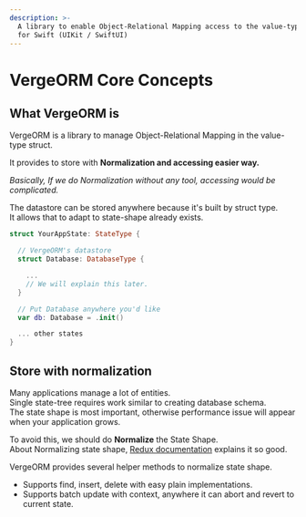 ```yaml
---
description: >-
  A library to enable Object-Relational Mapping access to the value-type state
  for Swift (UIKit / SwiftUI)
---
```


# VergeORM Core Concepts

## What VergeORM is

VergeORM is a library to manage Object-Relational Mapping in the value-type struct.

It provides to store with **Normalization and accessing easier way.**

_Basically, If we do Normalization without any tool, accessing would be complicated._

The datastore can be stored anywhere because it's built by struct type.  
It allows that to adapt to state-shape already exists.

```swift
struct YourAppState: StateType {

  // VergeORM's datastore
  struct Database: DatabaseType {

    ...
    // We will explain this later.
  }

  // Put Database anywhere you'd like
  var db: Database = .init()

  ... other states
}
```

## Store with normalization

Many applications manage a lot of entities.  
Single state-tree requires work similar to creating database schema.  
The state shape is most important, otherwise performance issue will appear when your application grows.

To avoid this, we should do **Normalize** the State Shape.  
About Normalizing state shape, [Redux documentation](https://redux.js.org/recipes/structuring-reducers/normalizing-state-shape) explains it so good.

VergeORM provides several helper methods to normalize state shape.

- Supports find, insert, delete with easy plain implementations.
- Supports batch update with context, anywhere it can abort and revert to current state.
